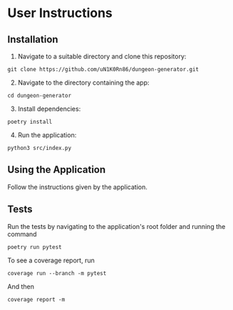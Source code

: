# User Instructions

## Installation

1. Navigate to a suitable directory and clone this repository:
```
git clone https://github.com/uN1K0Rn86/dungeon-generator.git
```

2. Navigate to the directory containing the app:
```
cd dungeon-generator
```

3. Install dependencies:
```
poetry install
```

4. Run the application:
```
python3 src/index.py
```

## Using the Application

Follow the instructions given by the application.

## Tests

Run the tests by navigating to the application's root folder and running the command
```
poetry run pytest
```

To see a coverage report, run
```
coverage run --branch -m pytest
```

And then
```
coverage report -m
```